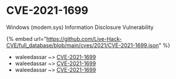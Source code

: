 # CVE-2021-1699

Windows (modem.sys) Information Disclosure Vulnerability

{% embed url="https://github.com/Live-Hack-CVE/full_database/blob/main/cves/2021/CVE-2021-1699.json" %}


* waleedassar ~> [CVE-2021-1699](https://www.alice-snow.ru/2021/database/cve-2021-1699/cve-2021-1699-waleedassar)
* waleedassar ~> [CVE-2021-1699](https://www.alice-snow.ru/2021/database/cve-2021-1699/cve-2021-1699-waleedassar)
* waleedassar ~> [CVE-2021-1699](https://www.alice-snow.ru/2021/database/cve-2021-1699/cve-2021-1699-waleedassar)
